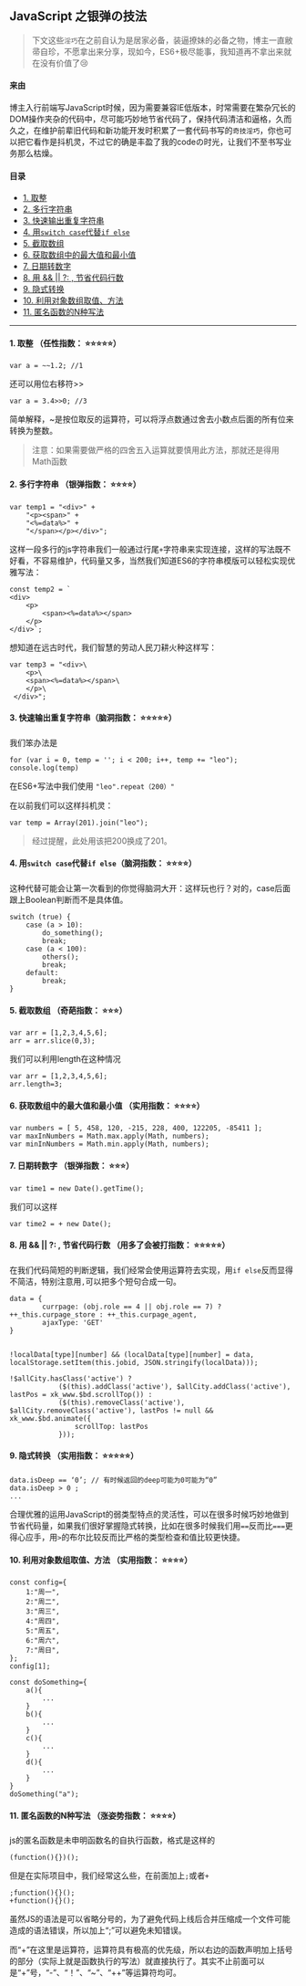 ## JavaScript 之银弹の技法

> 下文这些`淫巧`在之前自认为是居家必备，装逼撩妹的必备之物，博主一直敝帚自珍，不愿拿出来分享，现如今，ES6+极尽能事，我知道再不拿出来就在没有价值了😢  

#### 来由

博主入行前端写JavaScript时候，因为需要兼容IE低版本，时常需要在繁杂冗长的DOM操作夹杂的代码中，尽可能巧妙地节省代码了，保持代码清洁和逼格，久而久之，在维护前辈旧代码和新功能开发时积累了一套代码书写的`奇技淫巧`，你也可以把它看作是抖机灵，不过它的确是丰盈了我的codeの时光，让我们不至书写业务那么枯燥。  

#### 目录

- [1. 取整](#)
- [2. 多行字符串](#)
- [3. 快速输出重复字符串](#)
- [4. 用`switch case`代替`if else`](#)
- [5. 截取数组](#)
- [6. 获取数组中的最大值和最小值](#)
- [7. 日期转数字](#)
- [8. 用 && || ?: , 节省代码行数](#)
- [9. 隐式转换](#)
- [10. 利用对象数组取值、方法](#)
- [11. 匿名函数的N种写法](#)

---

#### 1. 取整 （任性指数： ⭐️⭐️⭐️⭐️⭐️）

```
var a = ~~1.2; //1
```
还可以用位右移符>>

```
var a = 3.4>>0; //3 
```

简单解释，~是按位取反的运算符，可以将浮点数通过舍去小数点后面的所有位来转换为整数。
> 注意：如果需要做严格的四舍五入运算就要慎用此方法，那就还是得用Math函数

#### 2. 多行字符串 （银弹指数： ⭐️⭐️⭐️⭐️）

```
var temp1 = "<div>" +
    "<p><span>" +
    "<%=data%>" +
    "</span></p></div>";
```

这样一段多行的js字符串我们一般通过行尾`+`字符串来实现连接，这样的写法既不好看，不容易维护，代码量又多，当然我们知道ES6的字符串模版可以轻松实现优雅写法：

```
const temp2 = `
<div>
    <p>
        <span><%=data%></span>
    </p>
</div>`;
```

想知道在远古时代，我们智慧的劳动人民刀耕火种这样写：

```
var temp3 = "<div>\
    <p>\
    <span><%=data%></span>\
    </p>\
 </div>";
```

#### 3. 快速输出重复字符串（脑洞指数： ⭐️⭐️⭐️⭐️⭐️）

我们笨办法是

```
for (var i = 0, temp = ''; i < 200; i++, temp += "leo");
console.log(temp)
```

在ES6+写法中我们使用 `"leo".repeat（200）"`

在以前我们可以这样抖机灵：

```
var temp = Array(201).join("leo");
```
> 经过提醒，此处用该把200换成了201。

#### 4. 用`switch case`代替`if else`（脑洞指数： ⭐️⭐️⭐️⭐️）

这种代替可能会让第一次看到的你觉得脑洞大开：这样玩也行？对的，case后面跟上Boolean判断而不是具体值。

```
switch (true) {
    case (a > 10):
        do_something();
        break;
    case (a < 100):
        others();
        break;
    default:
        break;
}
```

#### 5. 截取数组	（奇葩指数： ⭐️⭐️⭐️）

```
var arr = [1,2,3,4,5,6];
arr = arr.slice(0,3);
```
我们可以利用length在这种情况
```
var arr = [1,2,3,4,5,6];
arr.length=3;
```

#### 6. 获取数组中的最大值和最小值 （实用指数： ⭐️⭐️⭐️⭐️）

```
var numbers = [ 5, 458, 120, -215, 228, 400, 122205, -85411 ];
var maxInNumbers = Math.max.apply(Math, numbers);
var minInNumbers = Math.min.apply(Math, numbers);
```

#### 7. 日期转数字 （银弹指数： ⭐️⭐️⭐️）

```
var time1 = new Date().getTime();
```

我们可以这样

```
var time2 = + new Date();
```

#### 8. 用 && || ?: , 节省代码行数 （用多了会被打指数： ⭐️⭐️⭐️⭐️⭐️）

在我们代码简短的判断逻辑，我们经常会使用运算符去实现，用`if else`反而显得不简洁，特别注意用`,`可以把多个短句合成一句。

```
data = {
        currpage: (obj.role == 4 || obj.role == 7) ? ++_this.curpage_store : ++_this.curpage_agent,
        ajaxType: 'GET'
}


!localData[type][number] && (localData[type][number] = data, localStorage.setItem(this.jobid, JSON.stringify(localData)));

!$allCity.hasClass('active') ?
			($(this).addClass('active'), $allCity.addClass('active'), lastPos = xk_www.$bd.scrollTop()) :
			($(this).removeClass('active'), $allCity.removeClass('active'), lastPos != null && xk_www.$bd.animate({
				scrollTop: lastPos
			}));
```

#### 9. 隐式转换 （实用指数： ⭐️⭐️⭐️⭐️⭐️）

```
data.isDeep == ‘0’;	// 有时候返回的deep可能为0可能为“0”
data.isDeep > 0 ;
...
```

合理优雅的运用JavaScript的弱类型特点的灵活性，可以在很多时候巧妙地做到节省代码量，如果我们很好掌握隐式转换，比如在很多时候我们用`==`反而比`===`更得心应手，用`>`的布尔比较反而比严格的类型检查和值比较更快捷。


#### 10. 利用对象数组取值、方法 （实用指数： ⭐️⭐️⭐️⭐️）

```
const config={
    1:"周一",
    2:"周二",
    3:"周三",
    4:"周四",
    5:"周五",
    6:"周六",
    7:"周日",
};
config[1];

const doSomething={
    a(){
        ...
    }
    b(){
        ...
    }
    c(){
        ...
    }
    d(){
        ...
    }
}
doSomething("a");
```

#### 11. 匿名函数的N种写法 （涨姿势指数： ⭐️⭐️⭐️⭐️）

js的匿名函数是未申明函数名的自执行函数，格式是这样的

```
(function(){})();
```

但是在实际项目中，我们经常这么些，在前面加上`;`或者`+`

```
;function(){}();
+function(){}();
```

虽然JS的语法是可以省略分号的，为了避免代码上线后合并压缩成一个文件可能造成的语法错误，所以加上“;”可以避免未知错误。

而“+”在这里是运算符，运算符具有极高的优先级，所以右边的函数声明加上括号的部分（实际上就是函数执行的写法）就直接执行了。其实不止前面可以是“+”号，“-”、“！”、“~”、“++”等运算符均可。

